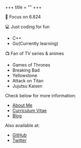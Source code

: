 +++
title = "" 
+++

🎯 Focus on 6.824

💻 Just coding for fun

+ C++
+ Go(Currently learning)

📺 Fan of TV series & animes

+ Games of Thrones
+ Breaking Bad
+ Yellowstone
+ Attack on Titan
+ Jujutsu Kaisen

Check below for more information:

+ [About Me](/about)
+ [Curriculum Vitae](/)
+ [Blog](/post)

Also available at:

+ [GitHub](https://github.com/Zhytou)
+ [Twitter](https://twitter.com/_ZhoY_)
